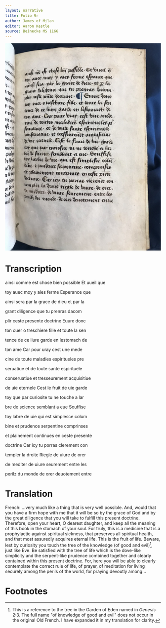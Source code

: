 ```yaml
---
layout: narrative
title: Folio 9r
author: James of Milan
editor: Aaron Kestle
source: Beinecke MS 1166
---
```


![Beinecke MS 1166 Folio 9R](https://raw.githubusercontent.com/oldfrenchtexts/L-aiguillon-d-amour-divine/master/assets/9R.jpg)

# Transcription

ainsi comme est chose bien possible Et uueil que

toy auec moy y aies ferme Esperance que

ainsi sera par la grace de dieu et par la

grant diligence que tu prenras dacom

plir ceste presente doctrine Euure donc

ton cuer o treschiere fille et toute la sen

tence de ce liure garde en lestomach de

ton ame Car pour uray cest une mede

cine de toute maladies espiritueles pre

seruatiue et de toute sante espirituele

conseruatiue et tresseurement acquisitiue

de uie eternele Cest le fruit de uie garde

toy que par curiosite tu ne touche a lar

bre de science semblant a eue Souffise

toy labre de uie qui est simplesce colum

bine et prudence serpentine comprinses

et plainement continues en ceste presente

doctrine Car icy tu porras clerement con

templer la droite Riegle de uiure de orer

de mediter de uiure seurement entre les

perilz du monde de orer deuotement entre

# Translation

French: …very much like a thing that is very well possible. And, would that you have a firm hope with me that it will be so by the grace of God and by the great diligence that you will take to fulfill this present doctrine. Therefore, open your heart, O dearest daughter, and keep all the meaning of this book in the stomach of your soul. For truly, this is a medicine that is a prophylactic against spiritual sickness, that preserves all spiritual health, and that most assuredly acquires eternal life. This is the fruit of life. Beware, lest by curiosity you touch the tree of the knowledge (of good and evil)[^1], just like Eve. Be satisfied with the tree of life which is the dove-like simplicity and the serpent-like prudence combined together and clearly contained within this present doctrine. For, here you will be able to clearly contemplate the correct rule of life, of prayer, of meditation for living securely among the perils of the world, for praying devoutly among… 

# Footnotes

[^1]: This is a reference to the tree in the Garden of Eden named in *Genesis* 2:3. The full name "of knowledge of good and evil" does not occur in the original Old French. I have expanded it in my translation for clarity. 
